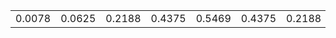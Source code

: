 ||||||||||
|---:|---:|---:|---:|---:|---:|---:|---:|---:|
|0.0078|0.0625|0.2188|0.4375|0.5469|0.4375|0.2188|0.0625|0.0078|
